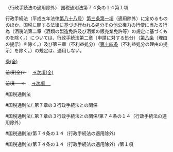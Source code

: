 （行政手続法の適用除外）
国税通則法第７４条の１４第１項

行政手続法（平成五年法律[第八十八号](国税通則法＿＿＿＿＿第７４条の１４第１項第８８号)）[第三条第一項](国税通則法＿＿＿＿＿第３条第１項)（適用除外）に定めるもののほか、国税に関する法律に基づき行われる処分その他公権力の行使に当たる行為（酒税法第二章（酒類の製造免許及び酒類の販売業免許等）の規定に基づくものを除く。）については、行政手続法第二章（申請に対する処分）（[第八条](国税通則法＿＿＿＿＿第８条第１項)（理由の提示）を除く。）及び第三章（不利益処分）（[第十四条](国税通則法＿＿＿＿＿第１４条第１項)（不利益処分の理由の提示）を除く。）の規定は、適用しない。

[条(全)](国税通則法＿＿＿＿＿第７４条の１４_.md)

~~前項(全)←~~　  [→次項(全)](国税通則法＿＿＿＿＿第７４条の１４第２項_.md)

~~前項 　 ←~~　  [→次項 　 ](国税通則法＿＿＿＿＿第７４条の１４第２項.md)



#国税通則法

#国税通則法/_第７章の３行政手続法との関係

#国税通則法/_第７章の３行政手続法との関係/第７４条の１４（行政手続法の適用除外）

#国税通則法/第７４条の１４（行政手続法の適用除外）

#国税通則法/第７４条の１４（行政手続法の適用除外）/第１項

